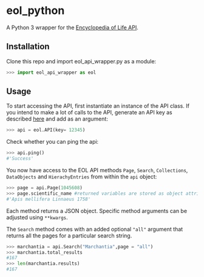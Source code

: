 # eol_python
A Python 3 wrapper for the [Encyclopedia of Life API](http://eol.org/api).

## Installation
Clone this repo and import eol_api_wrapper.py as a module:

 ```python 
 >>> import eol_api_wrapper as eol
 ```

## Usage
To start accessing the API, first instantiate an instance of the API class. If you intend to make a lot of calls to the API, generate an API key as described [here](http://eol.org/info/api_overview) and add as an argument:

```python
>>> api = eol.API(key= 12345)
```

Check whether you can ping the api:

```python
>>> api.ping()
#'Success'
```

You now have access to the EOL API methods `Page`, `Search`, `Collections`, `DataObjects` and `HierachyEntries` from within the `api` object:

```python
>>> page = api.Page(1045608)
>>> page.scientific_name #returned variables are stored as object attributes
#'Apis mellifera Linnaeus 1758'
```

Each method returns a JSON object. Specific method arguments can be adjusted using `**kwargs`.

The `Search` method comes with an added optional `"all"` argument that returns all the pages for a particular search string.

```python
>>> marchantia = api.Search("Marchantia",page = "all") 
>>> marchantia.total_results
#167
>>> len(marchantia.results)
#167
```




